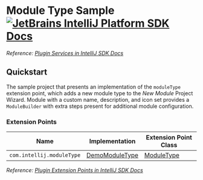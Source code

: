# Module Type Sample [![JetBrains IntelliJ Platform SDK Docs](https://jb.gg/badges/docs.svg)][docs]
*Reference: [Plugin Services in IntelliJ SDK Docs][docs:plugin_services]*

## Quickstart

The sample project that presents an implementation of the `moduleType` extension point, which adds a new module type to the *New Module* Project Wizard.
Module with a custom name, description, and icon set provides a `ModuleBuilder` with extra steps present for additional module configuration.

### Extension Points

| Name                      | Implementation                        | Extension Point Class        |
| ------------------------- | ------------------------------------- | ---------------------------- |
| `com.intellij.moduleType` | [DemoModuleType][file:DemoModuleType] | [ModuleType][sdk:ModuleType] |

*Reference: [Plugin Extension Points in IntelliJ SDK Docs][docs:ep]*


[docs]: https://www.jetbrains.org/intellij/sdk/docs
[docs:plugin_services]: https://jetbrains.org/intellij/sdk/docs/basics/plugin_structure/plugin_services.html
[docs:ep]: https://www.jetbrains.org/intellij/sdk/docs/basics/plugin_structure/plugin_extensions.html

[file:DemoModuleType]: ./src/main/java/org/intellij/sdk/module/DemoModuleType.java

[sdk:ModuleType]: upsource:///platform/lang-api/src/com/intellij/openapi/module/ModuleType.java
